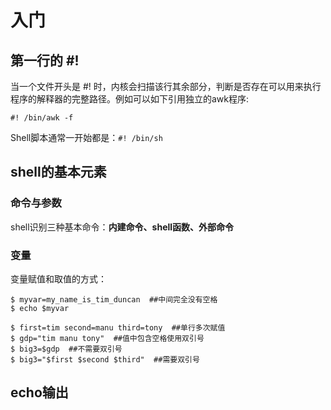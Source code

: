 # 入门

## 第一行的 \#!
当一个文件开头是 \#! 时，内核会扫描该行其余部分，判断是否存在可以用来执行程序的解释器的完整路径。例如可以如下引用独立的awk程序:
``````````````````````
#! /bin/awk -f
``````````````````````

Shell脚本通常一开始都是：`#! /bin/sh`

## shell的基本元素

### 命令与参数
shell识别三种基本命令：**内建命令、shell函数、外部命令**

### 变量
变量赋值和取值的方式：
````````````````````````````````````````````````````````````````````````
$ myvar=my_name_is_tim_duncan  ##中间完全没有空格
$ echo $myvar

$ first=tim second=manu third=tony  ##单行多次赋值
$ gdp="tim manu tony"  ##值中包含空格使用双引号
$ big3=$gdp  ##不需要双引号
$ big3="$first $second $third"  ##需要双引号
````````````````````````````````````````````````````````````````````````

## echo输出
